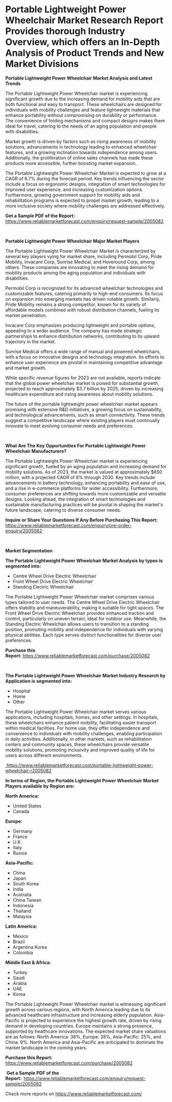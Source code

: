 <p><h1>Portable Lightweight Power Wheelchair Market Research Report Provides thorough Industry Overview, which offers an In-Depth Analysis of Product Trends and New Market Divisions</h1></p><p><strong>Portable Lightweight Power Wheelchair Market Analysis and Latest Trends</strong></p>
<p><p>The Portable Lightweight Power Wheelchair market is experiencing significant growth due to the increasing demand for mobility aids that are both functional and easy to transport. These wheelchairs are designed for individuals with mobility challenges and feature lightweight materials that enhance portability without compromising on durability or performance. The convenience of folding mechanisms and compact designs makes them ideal for travel, catering to the needs of an aging population and people with disabilities.</p><p>Market growth is driven by factors such as rising awareness of mobility solutions, advancements in technology leading to enhanced wheelchair features, and a growing inclination towards independence among users. Additionally, the proliferation of online sales channels has made these products more accessible, further boosting market expansion.</p><p>The Portable Lightweight Power Wheelchair Market is expected to grow at a CAGR of 6.7% during the forecast period. Key trends influencing the sector include a focus on ergonomic designs, integration of smart technologies for improved user experience, and increasing customization options. Furthermore, growing government support for mobility aids and rehabilitation programs is expected to propel market growth, leading to a more inclusive society where mobility challenges are addressed effectively.</p></p>
<p><strong>Get a Sample PDF of the Report:&nbsp;</strong> <a href="https://www.reliablemarketforecast.com/enquiry/request-sample/2005082?utm_campaign=1169&utm_medium=2&utm_source=Github&utm_content=ia&utm_term=15012025&utm_id=portable-lightweight-power-wheelchair">https://www.reliablemarketforecast.com/enquiry/request-sample/2005082</a></p>
<p>&nbsp;</p>
<p><strong>Portable Lightweight Power Wheelchair Major Market Players</strong></p>
<p><p>The Portable Lightweight Power Wheelchair Market is characterized by several key players vying for market share, including Permobil Corp, Pride Mobility, Invacare Corp, Sunrise Medical, and Hoveround Corp, among others. These companies are innovating to meet the rising demand for mobility products among the aging population and individuals with disabilities. </p><p>Permobil Corp is recognized for its advanced wheelchair technologies and customizable features, catering primarily to high-end consumers. Its focus on expansion into emerging markets has driven notable growth. Similarly, Pride Mobility remains a strong competitor, known for its variety of affordable models combined with robust distribution channels, fueling its market penetration.</p><p>Invacare Corp emphasizes producing lightweight and portable options, appealing to a wider audience. The company has made strategic partnerships to enhance distribution networks, contributing to its upward trajectory in the market.</p><p>Sunrise Medical offers a wide range of manual and powered wheelchairs, with a focus on innovative designs and technology integration. Its efforts to enhance user experience are pivotal in maintaining competitive advantage and market growth.</p><p>While specific revenue figures for 2023 are not available, reports indicate that the global power wheelchair market is poised for substantial growth, projected to reach approximately $3.7 billion by 2025, driven by increasing healthcare expenditure and rising awareness about mobility solutions. </p><p>The future of the portable lightweight power wheelchair market appears promising with extensive R&D initiatives, a growing focus on sustainability, and technological advancements, such as smart connectivity. These trends suggest a competitive landscape where existing players must continually innovate to meet evolving consumer needs and preferences.</p></p>
<p>&nbsp;</p>
<p><strong>What Are The Key Opportunities For Portable Lightweight Power Wheelchair Manufacturers?</strong></p>
<p><p>The Portable Lightweight Power Wheelchair market is experiencing significant growth, fueled by an aging population and increasing demand for mobility solutions. As of 2023, the market is valued at approximately $650 million, with a projected CAGR of 8% through 2030. Key trends include advancements in battery technology, enhancing portability and ease of use, and a rise in e-commerce platforms for wider accessibility. Furthermore, consumer preferences are shifting towards more customizable and versatile designs. Looking ahead, the integration of smart technologies and sustainable manufacturing practices will be pivotal in shaping the market's future landscape, catering to diverse consumer needs.</p></p>
<p><strong>Inquire or Share Your Questions If Any Before Purchasing This Report:</strong> <a href="https://www.reliablemarketforecast.com/enquiry/pre-order-enquiry/2005082?utm_campaign=1169&utm_medium=2&utm_source=Github&utm_content=ia&utm_term=15012025&utm_id=portable-lightweight-power-wheelchair">https://www.reliablemarketforecast.com/enquiry/pre-order-enquiry/2005082</a></p>
<p>&nbsp;</p>
<p><strong>Market Segmentation</strong></p>
<p><strong>The Portable Lightweight Power Wheelchair Market Analysis by types is segmented into:</strong></p>
<p><ul><li>Centre Wheel Drive Electric Wheelchair</li><li>Front Wheel Drive Electric Wheelchair</li><li>Standing Electric Wheelchair</li></ul></p>
<p><p>The Portable Lightweight Power Wheelchair market comprises various types tailored to user needs. The Centre Wheel Drive Electric Wheelchair offers stability and maneuverability, making it suitable for tight spaces. The Front Wheel Drive Electric Wheelchair provides enhanced traction and control, particularly on uneven terrain, ideal for outdoor use. Meanwhile, the Standing Electric Wheelchair allows users to transition to a standing position, promoting mobility and independence for individuals with varying physical abilities. Each type serves distinct functionalities for diverse user preferences.</p></p>
<p><strong>Purchase this Report:&nbsp;</strong><a href="https://www.reliablemarketforecast.com/purchase/2005082?utm_campaign=1169&utm_medium=2&utm_source=Github&utm_content=ia&utm_term=15012025&utm_id=portable-lightweight-power-wheelchair">https://www.reliablemarketforecast.com/purchase/2005082</a></p>
<p>&nbsp;</p>
<p><strong>The Portable Lightweight Power Wheelchair Market Industry Research by Application is segmented into:</strong></p>
<p><ul><li>Hospital</li><li>Home</li><li>Other</li></ul></p>
<p><p>The Portable Lightweight Power Wheelchair market serves various applications, including hospitals, homes, and other settings. In hospitals, these wheelchairs enhance patient mobility, facilitating easier transport within medical facilities. For home use, they offer independence and convenience to individuals with mobility challenges, enabling participation in daily activities. Additionally, in other markets, such as rehabilitation centers and community spaces, these wheelchairs provide versatile mobility solutions, promoting inclusivity and improved quality of life for users across different environments.</p></p>
<p><a href="https://www.reliablemarketforecast.com/portable-lightweight-power-wheelchair-r2005082?utm_campaign=1169&utm_medium=2&utm_source=Github&utm_content=ia&utm_term=15012025&utm_id=portable-lightweight-power-wheelchair">&nbsp;https://www.reliablemarketforecast.com/portable-lightweight-power-wheelchair-r2005082</a></p>
<p><strong>In terms of Region, the Portable Lightweight Power Wheelchair Market Players available by Region are:</strong></p>
<p>
    <p> <strong> North America: </strong>
        <ul>
            <li>United States</li>
            <li>Canada</li>
        </ul>
        </p> 
    <p> <strong> Europe: </strong>
        <ul>
            <li>Germany</li>
            <li>France</li>
            <li>U.K.</li>
            <li>Italy</li>
            <li>Russia</li>
        </ul>
        </p> 
    <p> <strong> Asia-Pacific: </strong>
        <ul>
            <li>China</li>
            <li>Japan</li>
            <li>South Korea</li>
            <li>India</li>
            <li>Australia</li>
            <li>China Taiwan</li>
            <li>Indonesia</li>
            <li>Thailand</li>
            <li>Malaysia</li>
        </ul>
        </p> 
    <p> <strong> Latin America: </strong>
        <ul>
            <li>Mexico</li>
            <li>Brazil</li>
            <li>Argentina Korea</li>
            <li>Colombia</li>
        </ul>
        </p> 
    <p> <strong> Middle East & Africa: </strong>
        <ul>
            <li>Turkey</li>
            <li>Saudi</li>
            <li>Arabia</li>
            <li>UAE</li>
            <li>Korea</li>
        </ul>
    </p>
    </p>
<p><p>The Portable Lightweight Power Wheelchair market is witnessing significant growth across various regions, with North America leading due to its advanced healthcare infrastructure and increasing elderly population. Asia-Pacific is projected to experience the highest growth rate, driven by rising demand in developing countries. Europe maintains a strong presence, supported by healthcare innovations. The expected market share valuations are as follows: North America: 38%, Europe: 28%, Asia-Pacific: 25%, and China: 9%. North America and Asia-Pacific are anticipated to dominate the market landscape in the coming years.</p></p>
<p><strong>Purchase this Report: </strong><a href="https://www.reliablemarketforecast.com/purchase/2005082?utm_campaign=1169&utm_medium=2&utm_source=Github&utm_content=ia&utm_term=15012025&utm_id=portable-lightweight-power-wheelchair">https://www.reliablemarketforecast.com/purchase/2005082</a></p>
<p>&nbsp;<strong>Get a Sample PDF of the Report:&nbsp;&nbsp;</strong><a href="https://www.reliablemarketforecast.com/enquiry/request-sample/2005082?utm_campaign=1169&utm_medium=2&utm_source=Github&utm_content=ia&utm_term=15012025&utm_id=portable-lightweight-power-wheelchair">https://www.reliablemarketforecast.com/enquiry/request-sample/2005082</a></p>
<p><strong></strong></p>
<p>Check more reports on <a href="https://www.reliablemarketforecast.com/?utm_campaign=1169&utm_medium=2&utm_source=Github&utm_content=ia&utm_term=15012025&utm_id=portable-lightweight-power-wheelchair">https://www.reliablemarketforecast.com/</a></p>
